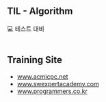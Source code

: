 ## TIL - Algorithm
:computer: 테스트 대비
<br/><br/>
## Training Site
- www.acmicpc.net<br/>
- www.swexpertacademy.com
- www.programmers.co.kr
